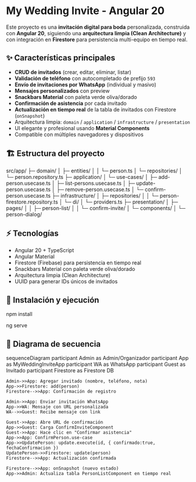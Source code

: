# My Wedding Invite - Angular 20

Este proyecto es una **invitación digital para boda** personalizada, construida con **Angular 20**, siguiendo una **arquitectura limpia (Clean Architecture)** y con integración en **Firestore** para persistencia multi-equipo en tiempo real.

## ✨ Características principales

- **CRUD de invitados** (crear, editar, eliminar, listar)
- **Validación de teléfono** con autocompletado de prefijo `593`
- **Envío de invitaciones por WhatsApp** (individual y masivo)
- **Mensajes personalizados** con preview
- **Snackbars Material** con paleta verde oliva/dorado
- **Confirmación de asistencia** por cada invitado
- **Actualización en tiempo real** de la tabla de invitados con Firestore (`onSnapshot`)
- Arquitectura limpia: `domain` / `application` / `infrastructure` / `presentation`
- UI elegante y profesional usando **Material Components**
- Compatible con múltiples navegadores y dispositivos

## 🏗️ Estructura del proyecto

src/app/
├─ domain/
│ ├─ entities/
│ │ └─ person.ts
│ └─ repositories/
│ └─ person.repository.ts
├─ application/
│ └─ use-cases/
│ ├─ add-person.usecase.ts
│ ├─ list-persons.usecase.ts
│ ├─ update-person.usecase.ts
│ ├─ remove-person.usecase.ts
│ └─ confirm-person.usecase.ts
├─ infrastructure/
│ ├─ repositories/
│ │ └─ person-firestore.repository.ts
│ └─ di/
│ └─ providers.ts
├─ presentation/
│ ├─ pages/
│ │ ├─ person-list/
│ │ └─ confirm-invite/
│ └─ components/
│ └─ person-dialog/

## ⚡ Tecnologías

- Angular 20 + TypeScript
- Angular Material
- Firestore (Firebase) para persistencia en tiempo real
- Snackbars Material con paleta verde oliva/dorado
- Arquitectura limpia (Clean Architecture)
- UUID para generar IDs únicos de invitados

## 🚀 Instalación y ejecución

  npm install

  ng serve

## 📝 Diagrama de secuencia

sequenceDiagram
    participant Admin as Admin/Organizador
    participant App as MyWeddingInviteApp
    participant WA as WhatsApp
    participant Guest as Invitado
    participant Firestore as Firestore DB

    Admin->>App: Agregar invitado (nombre, teléfono, nota)
    App->>Firestore: add(person)
    Firestore-->>App: Confirmación de registro

    Admin->>App: Enviar invitación WhatsApp
    App->>WA: Mensaje con URL personalizada
    WA-->>Guest: Recibe mensaje con link

    Guest->>App: Abre URL de confirmación
    App->>Guest: Carga ConfirmInviteComponent
    Guest->>App: Hace clic en "Confirmar asistencia"
    App->>App: ConfirmPerson.use-case
    App->>UpdatePerson: update.execute(id, { confirmado:true, fechaConfirmacion })
    UpdatePerson->>Firestore: update(person)
    Firestore-->>App: Actualización confirmada

    Firestore-->>App: onSnapshot (nuevo estado)
    App->>Admin: Actualiza tabla PersonListComponent en tiempo real

